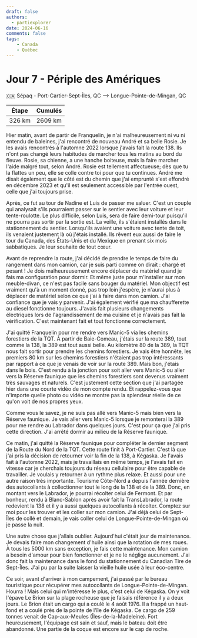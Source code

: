 ```yaml
---
draft: false
authors:
  - partiexplorer
date: 2024-06-16
comments: false
tags:
    - Canada
    - Québec
---
```


# Jour 7 - Périple des Amériques

🇨🇦 Sépaq - Port-Cartier-Sept-Îles, QC --> Longue-Pointe-de-Mingan, QC

|  Étape  |   Cumulés   |
|---------|-------------|
|  326 km |     2609 km |

Hier matin, avant de partir de Franquelin, je n'ai malheureusement ni vu ni entendu de baleines, j'ai rencontré de nouveau André et sa belle Rosie. Je les avais rencontrés à l'automne 2022 lorsque j'avais fait la route 138. Ils n'ont pas changé leurs habitudes de marcher tous les matins au bord du fleuve. Rosie, sa chienne, a une hanche boiteuse, mais la faire marcher l'aide malgré tout, selon André. Rosie est tellement affectueuse; dès que tu la flattes un peu, elle se colle contre toi pour que tu continues. André me disait également que le côté est du chemin que j'ai emprunté s'est effondré en décembre 2023 et qu'il est seulement accessible par l'entrée ouest, celle que j'ai toujours prise.

Après, ce fut au tour de Nadine et Luis de passer me saluer. C'est un couple qui analysait s'ils pourraient passer sur le sentier avec leur voiture et leur tente-roulotte. Le plus difficile, selon Luis, sera de faire demi-tour puisqu'il ne pourra pas sortir par la sortie est. La veille, ils s'étaient installés dans le stationnement du sentier. Lorsqu'ils avaient une voiture avec tente de toit, ils venaient justement là où j'étais installé. Ils rêvent eux aussi de faire le tour du Canada, des États-Unis et du Mexique en prenant six mois sabbatiques. Je leur souhaite de tout cœur.

Avant de reprendre la route, j'ai décidé de prendre le temps de faire du rangement dans mon camion, car je suis parti comme on dirait : chargé et pesant ! Je dois malheureusement encore déplacer du matériel quand je fais ma configuration pour dormir. Et même juste pour m'installer sur mon meuble-divan, ce n'est pas facile sans bouger du matériel. Mon objectif est vraiment qu'à un moment donné, pas trop loin j'espère, je n'aurai plus à déplacer de matériel selon ce que j'ai à faire dans mon camion. J'ai confiance que je vais y parvenir. J'ai également vérifié que ma chaufferette au diesel fonctionne toujours. J'avais fait plusieurs changements électriques lors de l'agrandissement de ma cuisine et je n'avais pas fait la vérification. C'est maintenant fait et tout fonctionne correctement.

J'ai quitté Franquelin pour me rendre vers Manic-5 via les chemins forestiers de la TQT. À partir de Baie-Comeau, j'étais sur la route 389, tout comme la 138, la 389 est tout aussi belle. Au kilomètre 80 de la 389, la TQT nous fait sortir pour prendre les chemins forestiers. Je vais être honnête, les premiers 80 km sur les chemins forestiers n'étaient pas trop intéressants par rapport à ce que je venais de voir sur la route 389. Mais bon, j'étais dans le bois. C'est rendu à la jonction pour soit aller vers Manic-5 ou aller vers la Réserve faunique que les chemins forestiers sont devenus vraiment très sauvages et naturels. C'est justement cette section que j'ai partagée hier dans une courte vidéo de mon compte rendu. Et rappelez-vous que n'importe quelle photo ou vidéo ne montre pas la splendeur réelle de ce qu'on voit de nos propres yeux.

Comme vous le savez, je ne suis pas allé vers Manic-5 mais bien vers la Réserve faunique. Je vais aller vers Manic-5 lorsque je remonterai la 389 pour me rendre au Labrador dans quelques jours. C'est pour ça que j'ai pris cette direction. J'ai arrêté dormir au milieu de la Réserve faunique.

Ce matin, j'ai quitté la Réserve faunique pour compléter le dernier segment de la Route du Nord de la TQT. Cette route finit à Port-Cartier. C'est là que j'ai pris la décision de retourner voir la fin de la 138, à Kégaska. Je l'avais fait à l'automne 2022, mais je travaillais en même temps, je l'avais fait en vitesse car je cherchais toujours du réseau cellulaire pour être capable de travailler. Je voulais y retourner à un rythme plus relaxe. Et aussi pour une autre raison très importante. Tourisme Côte-Nord a depuis l'année dernière des autocollants à collectionner tout le long de la 138 et de la 389. Donc, en montant vers le Labrador, je pourrai récolter celui de Fermont. Et par bonheur, rendu à Blanc-Sablon après avoir fait la TransLabrador, la route redevient la 138 et il y a aussi quelques autocollants à récolter. Comptez sur moi pour les trouver et les coller sur mon camion. J'ai déjà celui de Sept-Îles de collé et demain, je vais coller celui de Longue-Pointe-de-Mingan où je passe la nuit.

Une autre chose que j'allais oublier. Aujourd'hui c'était jour de maintenance. Je devais faire mon changement d'huile ainsi que la rotation de mes roues. À tous les 5000 km sans exception, je fais cette maintenance. Mon camion a besoin d'amour pour bien fonctionner et je ne le néglige aucunement. J'ai donc fait la maintenance dans le fond du stationnement du Canadian Tire de Sept-Îles. J'ai pu par la suite laisser la vieille huile usée à leur éco-centre.

Ce soir, avant d'arriver à mon campement, j'ai passé par le bureau touristique pour récupérer mes autocollants de Longue-Pointe-de-Mingan. Hourra ! Mais celui qui m'intéresse le plus, c'est celui de Kégaska. On y voit l'épave Le Brion sur la plage rocheuse que je faisais référence il y a deux jours. Le Brion était un cargo qui a coulé le 4 août 1976. Il a frappé un haut-fond et a coulé près de la pointe de l'île de Kégaska. Ce cargo de 259 tonnes venait de Cap-aux-Meules (Îles-de-la-Madeleine). Fort heureusement, l'équipage est sain et sauf, mais le bateau doit être abandonné. Une partie de la coque est encore sur le cap de roche.
